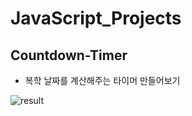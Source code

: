# JavaScript_Projects

## Countdown-Timer

- 복학 날짜를 계산해주는 타이머 만들어보기


![result](https://user-images.githubusercontent.com/48887925/119262257-882e4180-bc15-11eb-84d2-b64be4a79323.PNG)
